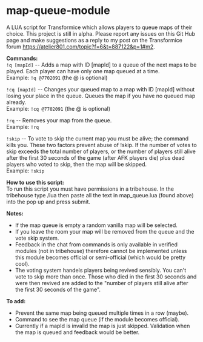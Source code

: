 # map-queue-module
A LUA script for Transformice which allows players to queue maps of their choice. This project is still in alpha. Please report any issues on this Git Hub page and make suggestions as a reply to my post on the Transformice forum https://atelier801.com/topic?f=6&t=887122&p=1#m2.

**Commands:**\
`!q [mapId]` -- Adds a map with ID [mapId] to a queue of the next maps to be played. Each player can have only one map queued at a time.\
Example: `!q @7702091` (the @ is optional)

`!cq [mapId]` -- Changes your queued map to a map with ID [mapId] without losing your place in the queue. Queues the map if you have no queued map already.\
Example: `!cq @7702091` (the @ is optional)

`!rq` -- Removes your map from the queue.\
Example: `!rq`

`!skip` -- To vote to skip the current map you must be alive; the command kills you. These two factors prevent abuse of !skip. If the number of votes to skip exceeds the total number of players, or the number of players still alive after the first 30 seconds of the game (after AFK players die) plus dead players who voted to skip, then the map will be skipped.\
Example: `!skip`

**How to use this script:**\
To run this script you must have permissions in a tribehouse. In the tribehouse type /lua then paste all the text in map_queue.lua (found above) into the pop up and press submit.

**Notes:**
- If the map queue is empty a random vanilla map will be selected.
- If you leave the room your map will be removed from the queue and the vote skip system.
- Feedback in the chat from commands is only available in verified modules (not in tribehouse) therefore cannot be implemented unless this module becomes official or semi-official (which would be pretty cool).
- The voting system handels players being revived sensibly. You can't vote to skip more than once. Those who died in the first 30 seconds and were then revived are added to the "number of players still alive after the first 30 seconds of the game".

**To add:**
- Prevent the same map being queued multiple times in a row (maybe).
- Command to see the map queue (if the module becomes official).
- Currently if a mapId is invalid the map is just skipped. Validation when the map is queued and feedback would be better.
